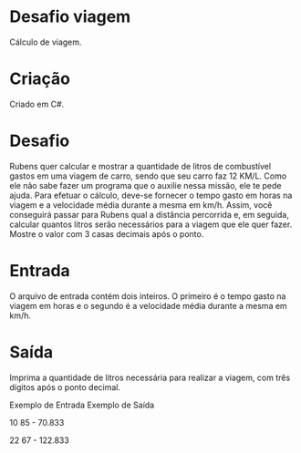 # Desafio viagem

Cálculo de viagem.

# Criação

Criado em C#.

# Desafio

Rubens quer calcular e mostrar a quantidade de litros de combustível gastos em uma viagem de carro, sendo que seu carro faz 12 KM/L. Como ele não sabe fazer um programa que o auxilie nessa missão, ele te pede ajuda. Para efetuar o cálculo, deve-se fornecer o tempo gasto em horas na viagem e a velocidade média durante a mesma em km/h. Assim, você conseguirá passar para Rubens qual a distância percorrida e, em seguida, calcular quantos litros serão necessários para a viagem que ele quer fazer. Mostre o valor com 3 casas decimais após o ponto.

# Entrada

O arquivo de entrada contém dois inteiros. O primeiro é o tempo gasto na viagem em horas e o segundo é a velocidade média durante a mesma em km/h.

# Saída

Imprima a quantidade de litros necessária para realizar a viagem, com três dígitos após o ponto decimal.

Exemplo de Entrada Exemplo de Saída

<p>10 85 - 70.833</p>
<p>22 67 - 122.833</p>
